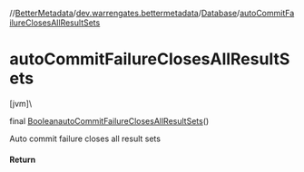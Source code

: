 //[BetterMetadata](../../../index.md)/[dev.warrengates.bettermetadata](../index.md)/[Database](index.md)/[autoCommitFailureClosesAllResultSets](auto-commit-failure-closes-all-result-sets.md)

# autoCommitFailureClosesAllResultSets

[jvm]\

final [Boolean](https://docs.oracle.com/javase/8/docs/api/java/lang/Boolean.html)[autoCommitFailureClosesAllResultSets](auto-commit-failure-closes-all-result-sets.md)()

Auto commit failure closes all result sets

#### Return
